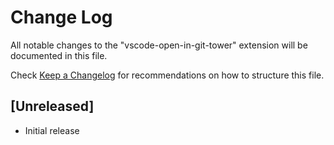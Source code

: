 # Change Log

All notable changes to the "vscode-open-in-git-tower" extension will be documented in this file.

Check [Keep a Changelog](http://keepachangelog.com/) for recommendations on how to structure this file.

## [Unreleased]

- Initial release
